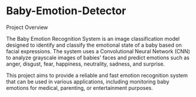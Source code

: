 # Baby-Emotion-Detector
Project Overview

The Baby Emotion Recognition System is an image classification model designed to identify and classify the emotional state of a baby based on facial expressions. The system uses a Convolutional Neural Network (CNN) to analyze grayscale images of babies' faces and predict emotions such as anger, disgust, fear, happiness, neutrality, sadness, and surprise.

This project aims to provide a reliable and fast emotion recognition system that can be used in various applications, including monitoring baby emotions for medical, parenting, or entertainment purposes. 
